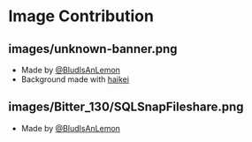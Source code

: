 # Image Contribution

## images/unknown-banner.png
- Made by [@BludIsAnLemon](https://scratch.mit.edu/users/BludIsAnLemon/)
- Background made with [haikei](https://app.haikei.app)

## images/Bitter_130/SQLSnapFileshare.png
- Made by [@BludIsAnLemon](https://scratch.mit.edu/users/BludIsAnLemon/)
